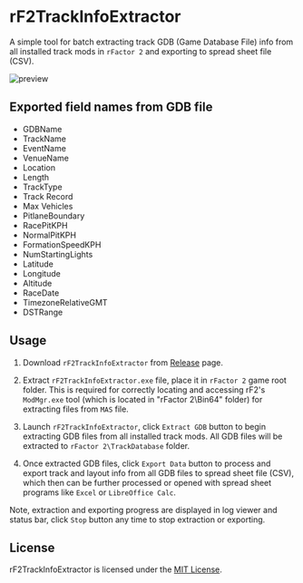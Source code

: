 # rF2TrackInfoExtractor

A simple tool for batch extracting track GDB (Game Database File) info from all installed track mods in `rFactor 2` and exporting to spread sheet file (CSV).

![preview](https://github.com/user-attachments/assets/c9789147-2221-4237-8af6-ad5404385f52)

## Exported field names from GDB file
- GDBName
- TrackName
- EventName
- VenueName
- Location
- Length
- TrackType
- Track Record
- Max Vehicles
- PitlaneBoundary
- RacePitKPH
- NormalPitKPH
- FormationSpeedKPH
- NumStartingLights
- Latitude
- Longitude
- Altitude
- RaceDate
- TimezoneRelativeGMT
- DSTRange

## Usage
1. Download `rF2TrackInfoExtractor` from [Release](https://github.com/s-victor/rF2TrackInfoExtractor/releases) page.

2. Extract `rF2TrackInfoExtractor.exe` file, place it in `rFactor 2` game root folder. This is required for correctly locating and accessing rF2's `ModMgr.exe` tool (which is located in "rFactor 2\Bin64" folder) for extracting files from `MAS` file.

3. Launch `rF2TrackInfoExtractor`, click `Extract GDB` button to begin extracting GDB files from all installed track mods. All GDB files will be extracted to `rFactor 2\TrackDatabase` folder.

4. Once extracted GDB files, click `Export Data` button to process and export track and layout info from all GDB files to spread sheet file (CSV), which then can be further processed or opened with spread sheet programs like `Excel` or `LibreOffice Calc`.

Note, extraction and exporting progress are displayed in log viewer and status bar, click `Stop` button any time to stop extraction or exporting. 

## License
rF2TrackInfoExtractor is licensed under the [MIT License](./LICENSE.txt).
